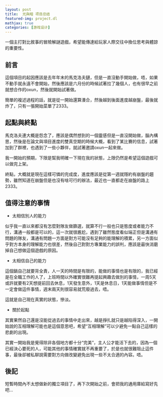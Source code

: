 ```yaml
---
layout: post
title:  光與暗 项目总结
featured-img: project.dl
mathjax: true
categories: [游戏设计]
---
```


一個主打對比敘事的冒險解謎遊戲，希望能傳達給玩家人際交往中換位思考與體諒的重要性。

<!--more-->

## 前言

這個項目的起因應該是去年年末的馬克洛夫鏈，但是一直沒動手開始做，唔，如果不動手就永遠不會開始，然後應該是六月份的時候試著拉了幾個人，也有很早之前就想合作的oxun，然後就開始試著做。

簡單的複述過程的話，就是從一開始還算湊合，然後越到後面進度越崩盤，最後就炸了，只有一張開始菜單了2333。


## 起點與終點

馬克洛夫連大概是怨念了，應該是偶然想到的一個靈感但是一直沒開始做，腦內構思，然後是在論文與項目進度的雙真空期的時候大概，看到了某比賽的信息，試著加到了群裡，也遇到了一些小夥伴，就試著邀請oxun一起來做。

我一開始的預期，下限是幫我明確一下現在我的狀態，上限仍然是希望這個遊戲可以做完上架。

終點，大概就是現在這樣可憐的完成度，進度應該是從第一週就隱約有崩盤的趨勢，雖然知道在崩盤但是也沒有啥可行的辦法，最近也一直都走在崩盤的路上2333。


## 值得注意的事情

+ 太相信別人的能力

似乎我一直以來都沒有怎麼對隊友做篩選，就算不行一般也只是態度或者能力不行，溝通一般都是可以的，這一次就很尷尬，遇到了雖然態度看似端正但是溝通有問題的隊友，溝通有問題一方面是對方可能沒有足夠的能理解的積累，另一方面似乎對方本身的理解能力也很差，然後自己對對方專業能力的誤判，應該是最快消磨掉自己想做這個遊戲的原因。

+ 太相信自己的能力

這個鍋自己就要背全責，人一天的時間是有限的，能做的事情也是有限的，我已經是在全職工作的人了，上班時間以外確實很難再提起興趣去做別的事情，一周5天或許就要有2天想提前回去休息，1天發生意外，1天是休息日，1天能做事情但是不一定會做這件事情，週末兩天則很容易就荒廢過去，唔。

這就是自己現在真實的狀態，慘淡。

+ 關於起點

其實果然自己還是沒能從過去的事情中走出來，越是掙扎就只是越陷得深入，一開始說的互相理解可能也是這個意思吧，希望“互相理解”可以少避免一點自己這樣的悲劇的出現。

其實一開始我是覺得除非各個地方都十分“完美”，主人公才能活下去的，因為一個已經決心要死的人，可能其他的事情確實就不再重要了，於是也就很難阻止這件事，最後卻被私聊說需要對方向做改變避免出現一些不太合適的內容。唔。


## 後記

短暫時間內不太想做新的獨立項目了，再下次開始之前，會把我的通用庫給寫好先吧...
